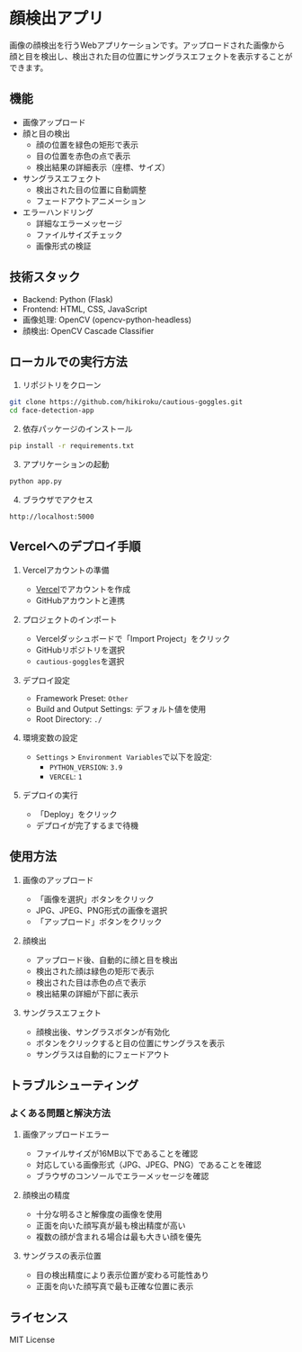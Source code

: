# 顔検出アプリ

画像の顔検出を行うWebアプリケーションです。アップロードされた画像から顔と目を検出し、検出された目の位置にサングラスエフェクトを表示することができます。

## 機能

- 画像アップロード
- 顔と目の検出
  - 顔の位置を緑色の矩形で表示
  - 目の位置を赤色の点で表示
  - 検出結果の詳細表示（座標、サイズ）
- サングラスエフェクト
  - 検出された目の位置に自動調整
  - フェードアウトアニメーション
- エラーハンドリング
  - 詳細なエラーメッセージ
  - ファイルサイズチェック
  - 画像形式の検証

## 技術スタック

- Backend: Python (Flask)
- Frontend: HTML, CSS, JavaScript
- 画像処理: OpenCV (opencv-python-headless)
- 顔検出: OpenCV Cascade Classifier

## ローカルでの実行方法

1. リポジトリをクローン
```bash
git clone https://github.com/hikiroku/cautious-goggles.git
cd face-detection-app
```

2. 依存パッケージのインストール
```bash
pip install -r requirements.txt
```

3. アプリケーションの起動
```bash
python app.py
```

4. ブラウザでアクセス
```
http://localhost:5000
```

## Vercelへのデプロイ手順

1. Vercelアカウントの準備
   - [Vercel](https://vercel.com)でアカウントを作成
   - GitHubアカウントと連携

2. プロジェクトのインポート
   - Vercelダッシュボードで「Import Project」をクリック
   - GitHubリポジトリを選択
   - `cautious-goggles`を選択

3. デプロイ設定
   - Framework Preset: `Other`
   - Build and Output Settings: デフォルト値を使用
   - Root Directory: `./`

4. 環境変数の設定
   - `Settings` > `Environment Variables`で以下を設定:
     - `PYTHON_VERSION`: `3.9`
     - `VERCEL`: `1`

5. デプロイの実行
   - 「Deploy」をクリック
   - デプロイが完了するまで待機

## 使用方法

1. 画像のアップロード
   - 「画像を選択」ボタンをクリック
   - JPG、JPEG、PNG形式の画像を選択
   - 「アップロード」ボタンをクリック

2. 顔検出
   - アップロード後、自動的に顔と目を検出
   - 検出された顔は緑色の矩形で表示
   - 検出された目は赤色の点で表示
   - 検出結果の詳細が下部に表示

3. サングラスエフェクト
   - 顔検出後、サングラスボタンが有効化
   - ボタンをクリックすると目の位置にサングラスを表示
   - サングラスは自動的にフェードアウト

## トラブルシューティング

### よくある問題と解決方法

1. 画像アップロードエラー
   - ファイルサイズが16MB以下であることを確認
   - 対応している画像形式（JPG、JPEG、PNG）であることを確認
   - ブラウザのコンソールでエラーメッセージを確認

2. 顔検出の精度
   - 十分な明るさと解像度の画像を使用
   - 正面を向いた顔写真が最も検出精度が高い
   - 複数の顔が含まれる場合は最も大きい顔を優先

3. サングラスの表示位置
   - 目の検出精度により表示位置が変わる可能性あり
   - 正面を向いた顔写真で最も正確な位置に表示

## ライセンス

MIT License

